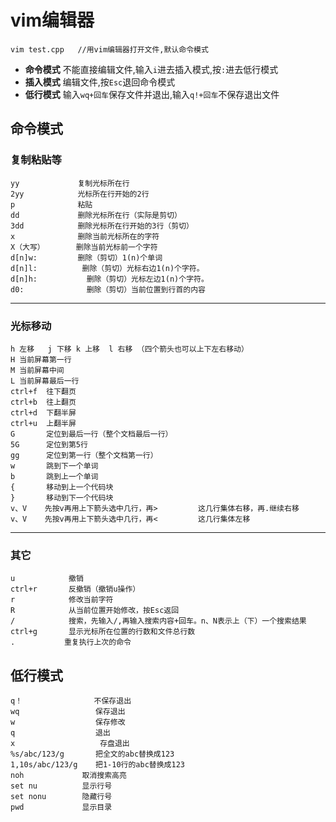 # vim编辑器

```
vim test.cpp   //用vim编辑器打开文件,默认命令模式
```

* **命令模式**    不能直接编辑文件,输入`i`进去插入模式,按`:`进去低行模式
* **插入模式**    编辑文件,按`Esc`退回命令模式			
* **低行模式**    输入`wq+回车`保存文件并退出,输入`q!+回车`不保存退出文件

## 命令模式

### 复制粘贴等

```
yy             复制光标所在行
2yy            光标所在行开始的2行
p              粘贴
dd             删除光标所在行（实际是剪切）
3dd            删除光标所在行开始的3行（剪切）
x              删除当前光标所在的字符
X（大写）       删除当前光标前一个字符
d[n]w:         删除（剪切）1(n)个单词
d[n]l: 			删除（剪切）光标右边1(n)个字符。
d[n]h:			 删除（剪切）光标左边1(n)个字符。
d0:				 删除（剪切）当前位置到行首的内容
```

---------

### 光标移动

```
h 左移   j 下移 k 上移  l 右移 （四个箭头也可以上下左右移动）
H 当前屏幕第一行
M 当前屏幕中间
L 当前屏幕最后一行
ctrl+f  往下翻页
ctrl+b  往上翻页
ctrl+d  下翻半屏
ctrl+u  上翻半屏
G       定位到最后一行（整个文档最后一行）
5G      定位到第5行
gg      定位到第一行（整个文档第一行）
w       跳到下一个单词
b       跳到上一个单词
{       移动到上一个代码块
}       移动到下一个代码块
v、V    先按v再用上下箭头选中几行，再>         这几行集体右移，再.继续右移 
v、V    先按v再用上下箭头选中几行，再<         这几行集体左移 
```

-----------

### 其它

```
u            撤销
ctrl+r       反撤销（撤销u操作）
r            修改当前字符
R            从当前位置开始修改，按Esc返回
/            搜索，先输入/,再输入搜索内容+回车。n、N表示上（下）一个搜索结果
ctrl+g		 显示光标所在位置的行数和文件总行数
.			重复执行上次的命令
```

## 低行模式

```
q！                不保存退出
wq                 保存退出
w				   保存修改
q				   退出
x					存盘退出
%s/abc/123/g       把全文的abc替换成123
1,10s/abc/123/g    把1-10行的abc替换成123
noh				取消搜索高亮
set nu			显示行号
set nonu		隐藏行号
pwd				显示目录
```


